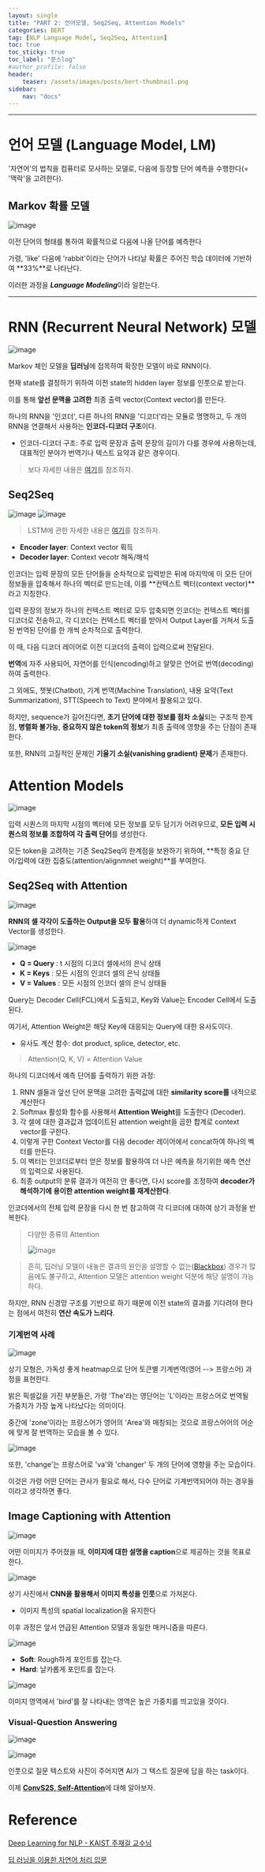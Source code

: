 ```yaml
---
layout: single
title: "PART 2: 언어모델, Seq2Seq, Attention Models"
categories: BERT
tag: [NLP Language Model, Seq2Seq, Attention]
toc: true
toc_sticky: true
toc_label: "쭌스log"
#author_profile: false
header:
    teaser: /assets/images/posts/bert-thumbnail.png
sidebar:
    nav: "docs"
---
```


****
# 언어 모델 (Language Model, LM)
'자연어'의 법칙을 컴퓨터로 모사하는 모델로, 다음에 등장할 단어 예측을 수행한다(= '맥락'을 고려한다).

## Markov 확률 모델
![image](https://user-images.githubusercontent.com/39285147/183536291-32897298-797e-4fd8-aac9-4bcc9ef3459e.png)

이전 단어의 형태를 통하여 확률적으로 다음에 나올 단어를 예측한다

가령, 'like' 다음에 'rabbit'이라는 단어가 나타날 확률은 주어진 학습 데이터에 기반하여 **33%**로 나타난다.

이러한 과정을 ***Language Modeling***이라 일컫는다.

****
# RNN (Recurrent Neural Network) 모델
![image](https://user-images.githubusercontent.com/39285147/183536890-b8d596a2-c3c0-4c90-8193-ac96f8b8cdb0.png)

Markov 체인 모델을 **딥러닝**에 접목하여 확장한 모델이 바로 RNN이다.

현재 state를 결정하기 위하여 이전 state의 hidden layer 정보를 인풋으로 받는다.

이를 통해 **앞선 문맥을 고려한** 최종 출력 vector(Context vector)를 만든다.

하나의 RNN을 '인코더', 다른 하나의 RNN을 '디코더'라는 모듈로 명명하고, 두 개의 RNN을 연결해서 사용하는 **인코더-디코더 구조**이다.
- 인코더-디코더 구조: 주로 입력 문장과 출력 문장의 길이가 다를 경우에 사용하는데, 대표적인 분야가 번역기나 텍스트 요약과 같은 경우이다.

> 보다 자세한 내용은 [여기](https://github.com/hchoi256/ai-terms/blob/main/README.md)를 참조하자.

## Seq2Seq
![image](https://user-images.githubusercontent.com/39285147/183537292-5cfe7c3f-d380-4e0c-aa20-266341ae5d9a.png)
![image](https://user-images.githubusercontent.com/39285147/185516796-59b5f330-c2b1-40c0-9bcb-14c43a31af03.png)

> LSTM에 관한 자세한 내용은 [여기](https://github.com/hchoi256/ai-terms/blob/main/README.md)를 참조하자.

- **Encoder layer**: Context vector 획득
- **Decoder layer**: Context vecotr 해독/해석

인코더는 입력 문장의 모든 단어들을 순차적으로 입력받은 뒤에 마지막에 이 모든 단어 정보들을 압축해서 하나의 벡터로 만드는데, 이를 **컨텍스트 벡터(context vector)**라고 지칭한다.

입력 문장의 정보가 하나의 컨텍스트 벡터로 모두 압축되면 인코더는 컨텍스트 벡터를 디코더로 전송하고, 각 디코더는 컨텍스트 벡터를 받아서 Output Layer를 거쳐서 도출된 번역된 단어를 한 개씩 순차적으로 출력한다.

이 때, 다음 디코더 레이어로 이전 디코더의 출력이 입력으로써 전달된다.

**번역**에 자주 사용되어, 자연어를 인식(encoding)하고 알맞은 언어로 번역(decoding)하여 출력한다.

그 외에도, 챗봇(Chatbot), 기계 번역(Machine Translation), 내용 요약(Text Summarization), STT(Speech to Text) 분야에서 활용되고 있다.

하지만, sequence가 길어진다면, **초기 단어에 대한 정보를 점차 소실**되는 구조적 한계점, **병렬화 불가능**, **중요하지 않은 token의 정보**가 최종 출력에 영향을 주는 단점이 존재한다.

또한, RNN의 고질적인 문제인 **기울기 소실(vanishing gradient) 문제**가 존재한다.

# Attention Models
![image](https://user-images.githubusercontent.com/39285147/185522397-1fafee32-76bc-4cac-9d6c-cee081e341b1.png)

입력 시퀀스의 마지막 시점의 벡터에 모든 정보를 모두 담기가 어려우므로, **모든 입력 시퀀스의 정보를 조합하여 각 출력 단어**를 생성한다.

모든 token을 고려하는 기존 Seq2Seq의 한계점을 보완하기 위하여, **특정 중요 단어/입력에 대한 집중도(attention/alignmnet weight)**를 부여한다.

## Seq2Seq with Attention
![image](https://user-images.githubusercontent.com/39285147/183538147-9eb2a2cf-b06c-4994-9a3b-11a4013a6fc8.png)

**RNN의 셀 각각이 도출하는 Output을 모두 활용**하여 더 dynamic하게 Context Vector를 생성한다.

![image](https://user-images.githubusercontent.com/39285147/186281646-1f620a26-7a61-4e9a-81de-9dd9b88b75e2.png)

- **Q = Query** : t 시점의 디코더 셀에서의 은닉 상태
- **K = Keys** : 모든 시점의 인코더 셀의 은닉 상태들
- **V = Values** : 모든 시점의 인코더 셀의 은닉 상태들

Query는 Decoder Cell(FCL)에서 도출되고, Key와 Value는 Encoder Cell에서 도출된다.

여기서, Attention Weight은 해당 Key에 대응되는 Query에 대한 유사도이다.
- 유사도 계산 함수: dot product, splice, detector, etc.

> Attention(Q, K, V) = Attention Value

하나의 디코더에서 예측 단어를 출력하기 위한 과정:
1. RNN 셀들과 앞선 단어 문맥을 고려한 출력값에 대한 **similarity score를** 내적으로 계산한다
2. Softmax 활성화 함수를 사용해서 **Attention Weight**를 도출한다 (Decoder).
3. 각 셀에 대한 결과값과 업데이트된 attention weight을 곱한 합계로 context vector를 구한다.
4. 이렇게 구한 Context Vector를 다음 decoder 레이어에서 concat하여 하나의 벡터를 만든다.
5. 이 벡터는 인코더로부터 얻은 정보를 활용하여 더 나은 예측을 하기위한 예측 연산의 입력으로 사용된다.
5. 최종 output의 분류 결과가 여전히 안 좋다면, 다시 score를 조정하여 **decoder가 해석하기에 용이한 attention weight를 재계산한다**.

인코더에서의 전체 입력 문장을 다시 한 번 참고하여 각 디코더에 대하여 상기 과정을 반복한다.

> 다양한 종류의 Attention
>
> ![image](https://user-images.githubusercontent.com/39285147/186280401-2314828d-877c-4056-b578-872f229e6b52.png)

> 흔히, 딥러닝 모델이 내놓은 결과의 원인을 설명할 수 없는([Blackbox](https://github.com/hchoi256/ai-terms/blob/main/README.md)) 경우가 많음에도 불구하고, Attention 모델은 attention weight 덕분에 해당 설명이 가능하다.

하지만, RNN 신경망 구조를 기반으로 하기 때문에 이전 state의 결과를 기다려야 한다는 점에서 여전히 **연산 속도가 느리다**.

### 기계번역 사례
![image](https://user-images.githubusercontent.com/39285147/186273750-3ecf29f3-289c-44aa-a345-afe3a325a265.png)

상기 모형은, 가독성 좋게 heatmap으로 단어 토큰별 기계번역(영어 --> 프랑스어) 과정을 표현한다.

밝은 픽셀값을 가진 부분들은, 가령 'The'라는 영단어는 'L'이라는 프랑스어로 번역될 가중치가 가장 높게 나타났다는 의미이다.

중간에 'zone'이라는 프랑스어가 영어의 'Area'와 매칭되는 것으로 프랑스어어의 어순에 맞게 잘 번역하는 모습을 볼 수 있다.

![image](https://user-images.githubusercontent.com/39285147/186274146-b9fedbd5-7b6e-40a0-ba57-9f1599e82001.png)

또한, 'change'는 프랑스어로 'va'와 'changer' 두 개의 단어에 영향을 주는 모습이다.

이것은 가령 어떤 단어는 관사가 필요로 해서, 다수 단어로 기계번역되어야 하는 경우들이라고 생각하면 좋다.

## Image Captioning with Attention
![image](https://user-images.githubusercontent.com/39285147/186275873-843f6307-9463-44c9-aab6-9c36fb97b0fb.png)

어떤 이미지가 주어졌을 때, **이미지에 대한 설명을 caption**으로 제공하는 것을 목표로 한다.

![image](https://user-images.githubusercontent.com/39285147/186276848-50615f64-ba96-491f-8848-7dea5a9f986f.png)

상기 사진에서 **CNN을 활용해서 이미지 특성을 인풋**으로 가져온다.
- 이미지 특성의 spatial localization을 유지한다

이후 과정은 앞서 언급된 Attention 모델과 동일한 매커니즘을 따른다.

![image](https://user-images.githubusercontent.com/39285147/186277826-5554b458-4ec2-49ad-8a88-338e2bf7c159.png)

- **Soft**: Rough하게 포인트를 잡는다.
- **Hard**: 날카롭게 포인트를 잡는다.

![image](https://user-images.githubusercontent.com/39285147/186278089-53f57436-b083-4e52-a259-532a5220aee7.png)

이미지 영역에서 'bird'를 잘 나타내는 영역은 높은 가중치를 띄고있을 것이다.

### Visual-Question Answering
![image](https://user-images.githubusercontent.com/39285147/186278538-5cc4ab6b-4deb-4821-a81d-a0dacf81207f.png)

![image](https://user-images.githubusercontent.com/39285147/186278341-8640156d-70f2-45d2-ae1c-110e1b6dbf21.png)

인풋으로 질문 텍스트와 사진이 주어지면 AI가 그 텍스트 질문에 답을 하는 task이다.

이제 [**ConvS2S, Self-Attention**](https://hchoi256.github.io/bert/bert-3/)에 대해 알아보자.

# Reference
[Deep Learning for NLP - KAIST 주재걸 교수님](https://www.youtube.com/watch?v=JqkfT1s60cI&list=PLep-kTP3NkcOjOS1a30UNW-tH2FSoGYfg&index=1)

[딥 러닝을 이용한 자연어 처리 입문](https://wikidocs.net/22893)